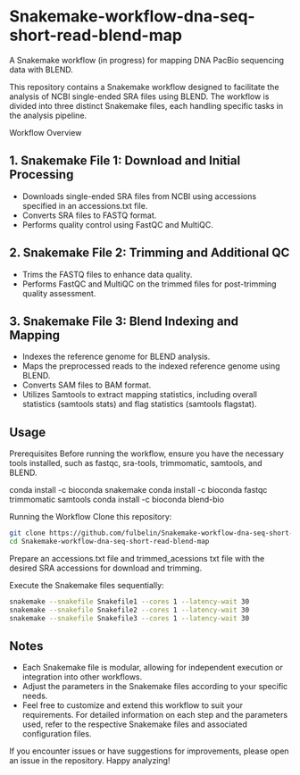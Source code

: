 # Snakemake-workflow-dna-seq-short-read-blend-map
A Snakemake workflow (in progress) for mapping DNA PacBio sequencing data with BLEND.


This repository contains a Snakemake workflow designed to facilitate the analysis of NCBI single-ended SRA files using BLEND. The workflow is divided into three distinct Snakemake files, each handling specific tasks in the analysis pipeline.

Workflow Overview
## 1. Snakemake File 1: Download and Initial Processing
- Downloads single-ended SRA files from NCBI using accessions specified in an accessions.txt file.
- Converts SRA files to FASTQ format.
- Performs quality control using FastQC and MultiQC.
## 2. Snakemake File 2: Trimming and Additional QC
- Trims the FASTQ files to enhance data quality.
- Performs FastQC and MultiQC on the trimmed files for post-trimming quality assessment.
## 3. Snakemake File 3: Blend Indexing and Mapping
- Indexes the reference genome for BLEND analysis.
- Maps the preprocessed reads to the indexed reference genome using BLEND.
- Converts SAM files to BAM format.
- Utilizes Samtools to extract mapping statistics, including overall statistics (samtools stats) and flag statistics (samtools flagstat).

## Usage
Prerequisites
Before running the workflow, ensure you have the necessary tools installed, such as fastqc, sra-tools, trimmomatic, samtools, and BLEND.

conda install -c bioconda snakemake
conda install -c bioconda fastqc trimmomatic samtools 
conda install -c bioconda blend-bio

Running the Workflow
Clone this repository:

```bash
git clone https://github.com/fulbelin/Snakemake-workflow-dna-seq-short-read-blend-map.git
cd Snakemake-workflow-dna-seq-short-read-blend-map
```

Prepare an accessions.txt file and trimmed_acessions txt file with the desired SRA accessions for download and trimming.

Execute the Snakemake files sequentially:

```bash
snakemake --snakefile Snakefile1 --cores 1 --latency-wait 30
snakemake --snakefile Snakefile2 --cores 1 --latency-wait 30
snakemake --snakefile Snakefile3 --cores 1 --latency-wait 30
```

## Notes
- Each Snakemake file is modular, allowing for independent execution or integration into other workflows.
- Adjust the parameters in the Snakemake files according to your specific needs.
- Feel free to customize and extend this workflow to suit your requirements. For detailed information on each step and the parameters used, refer to the respective Snakemake files and associated configuration files.

If you encounter issues or have suggestions for improvements, please open an issue in the repository. Happy analyzing!








